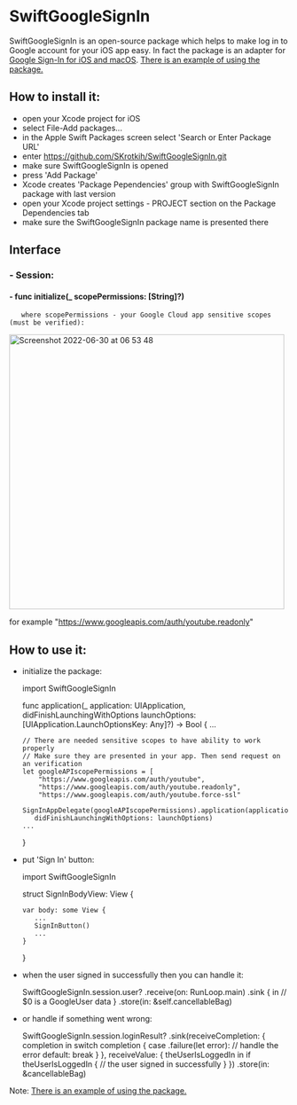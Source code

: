 # SwiftGoogleSignIn

SwiftGoogleSignIn is an open-source package which helps to make log in to Google account for your iOS app easy.
In fact the package is an adapter for [Google Sign-In for iOS and macOS](https://developers.google.com/identity/sign-in/ios/start).
[There is an example of using the package.](https://github.com/SKrotkih/YTLiveStreaming)

## How to install it:

- open your Xcode project for iOS
- select File-Add packages...
- in the Apple Swift Packages screen select 'Search or Enter Package URL'
- enter https://github.com/SKrotkih/SwiftGoogleSignIn.git
- make sure SwiftGoogleSignIn is opened
- press 'Add Package' 
- Xcode creates 'Package Pependencies' group with SwiftGoogleSignIn package with last version 
- open your Xcode project settings - PROJECT section on the Package Dependencies tab
- make sure the SwiftGoogleSignIn package name is presented there 

## Interface

### - Session:
#### - func initialize(_ scopePermissions: [String]?)
       where scopePermissions - your Google Cloud app sensitive scopes (must be verified):
       
<img width="496" alt="Screenshot 2022-06-30 at 06 53 48" src="https://user-images.githubusercontent.com/2775621/176594084-2397a49f-7539-488b-81c2-a5ce0c0eaaf6.png">
   
   for example "https://www.googleapis.com/auth/youtube.readonly"


## How to use it:

- initialize the package:

   import SwiftGoogleSignIn

   func application(_ application: UIApplication,
                    didFinishLaunchingWithOptions launchOptions: [UIApplication.LaunchOptionsKey: Any]?) -> Bool {
      ...

      // There are needed sensitive scopes to have ability to work properly
      // Make sure they are presented in your app. Then send request on an verification
      let googleAPIscopePermissions = [
          "https://www.googleapis.com/auth/youtube",
          "https://www.googleapis.com/auth/youtube.readonly",
          "https://www.googleapis.com/auth/youtube.force-ssl"
   
      SignInAppDelegate(googleAPIscopePermissions).application(application,
         didFinishLaunchingWithOptions: launchOptions)
      ...    
    
   }
   
- put 'Sign In' button:

   import SwiftGoogleSignIn

   struct SignInBodyView: View {

      var body: some View {
         ...
         SignInButton()
         ...
      }
   }

- when the user signed in successfully then you can handle it:

   SwiftGoogleSignIn.session.user?
      .receive(on: RunLoop.main)
      .sink { in
         // $0 is a GoogleUser data
      }
      .store(in: &self.cancellableBag)
      
- or handle if something went wrong:

   SwiftGoogleSignIn.session.loginResult?
      .sink(receiveCompletion: { completion in
         switch completion {
            case .failure(let error):
               // handle the error
            default:
               break
         }
         }, receiveValue: { theUserIsLoggedIn in
            if theUserIsLoggedIn {
               // the user signed in successfully
            }
         })
         .store(in: &cancellableBag)




 Note: [There is an example of using the package.](https://github.com/SKrotkih/YTLiveStreaming)
